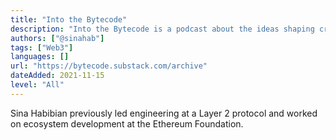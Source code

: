 ```yaml
---
title: "Into the Bytecode"
description: "Into the Bytecode is a podcast about the ideas shaping crypto."
authors: ["@sinahab"]
tags: ["Web3"]
languages: []
url: "https://bytecode.substack.com/archive"
dateAdded: 2021-11-15
level: "All"
---
```


Sina Habibian previously led engineering at a Layer 2 protocol and worked on ecosystem development at the Ethereum Foundation.